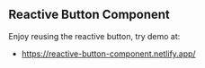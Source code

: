 
## Reactive Button Component

Enjoy reusing the reactive button, try demo at:

- https://reactive-button-component.netlify.app/
